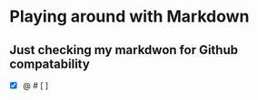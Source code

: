 #  Playing around with Markdown
## Just checking my markdwon for Github compatability

- [x] @ #
[ ]

